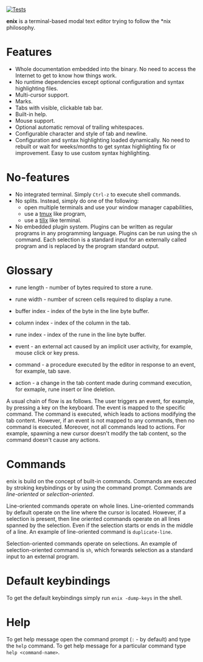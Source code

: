 [![Tests](https://github.com/m-kru/enix/actions/workflows/tests.yml/badge.svg?branch=master)](https://github.com/m-kru/enix/actions?query=master)

**enix** is a terminal-based modal text editor trying to follow the \*nix philosophy.

# Features

- Whole documentation embedded into the binary.
  No need to access the Internet to get to know how things work.
- No runtime dependencies except optional configuration and syntax highlighting files.
- Multi-cursor support.
- Marks.
- Tabs with visible, clickable tab bar.
- Built-in help.
- Mouse support.
- Optional automatic removal of trailing whitespaces.
- Configurable character and style of tab and newline.
- Configuration and syntax highlighting loaded dynamically.
  No need to rebuilt or wait for weeks/months to get syntax highlighting fix or improvement.
  Easy to use custom syntax highlighting.

# No-features

- No integrated terminal.
  Simply `Ctrl-z` to execute shell commands.
- No splits.
  Instead, simply do one of the following:
  -  open multiple terminals and use your window manager capabilities,
  -  use a [tmux](https://github.com/tmux/tmux) like program,
  -  use a [tilix](https://github.com/gnunn1/tilix) like terminal.
- No embedded plugin system.
  Plugins can be written as regular programs in any programming language.
  Plugins can be run using the `sh` command.
  Each selection is a standard input for an externally called program and is replaced by the program standard output.

# Glossary

- rune length - number of bytes required to store a rune.
- rune width - number of screen cells required to display a rune.

- buffer index - index of the byte in the line byte buffer.
- column index - index of the column in the tab.
- rune index - index of the rune in the line byte buffer.

- event - an external act caused by an implicit user activity, for example, mouse click or key press.
- command - a procedure executed by the editor in response to an event, for example, tab save.
- action - a change in the tab content made during command execution, for exmaple, rune insert or line deletion.

A usual chain of flow is as follows.
The user triggers an event, for example, by pressing a key on the keyboard.
The event is mapped to the specific command. 
The command is executed, which leads to actions modifying the tab content.
However, if an event is not mapped to any commands, then no command is executed.
Moreover, not all commands lead to actions.
For example, spawning a new cursor doesn't modify the tab content, so the command doesn't cause any actions.

# Commands

enix is build on the concept of built-in commands.
Commands are executed by stroking keybindings or by using the command prompt.
Commands are *line-oriented* or *selection-oriented*.

Line-oriented commands operate on whole lines.
Line-oriented commands by default operate on the line where the cursor is located.
However, if a selection is present, then line oriented commands operate on all lines spanned by the selection.
Even if the selection starts or ends in the middle of a line.
An example of line-oriented command is `duplicate-line`.

Selection-oriented commands operate on selections.
An example of selection-oriented command is `sh`, which forwards selection as a standard input to an external program.

# Default keybindings

To get the default keybindings simply run `enix -dump-keys` in the shell.

# Help

To get help message open the command prompt (`:` - by default) and type the `help` command.
To get help message for a particular command type `help <command-name>`.
